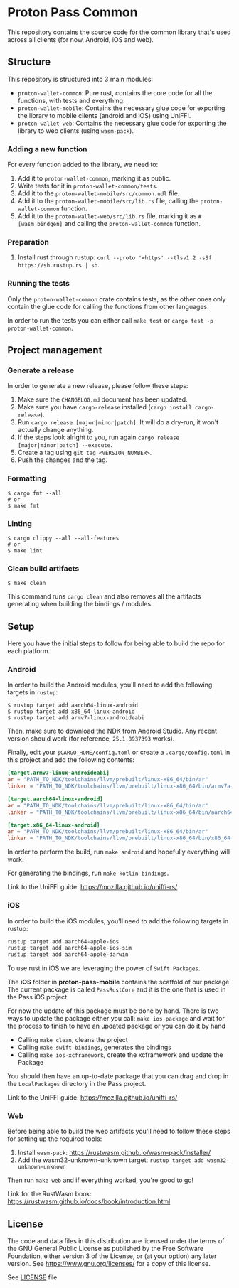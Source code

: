 # Proton Pass Common

This repository contains the source code for the common library that's used across all clients (for now, Android, iOS and web).

## Structure

This repository is structured into 3 main modules:

- `proton-wallet-common`: Pure rust, contains the core code for all the functions, with tests and everything.
- `proton-wallet-mobile`: Contains the necessary glue code for exporting the library to mobile clients (android and iOS) using UniFFI.
- `proton-wallet-web`: Contains the necessary glue code for exporting the library to web clients (using `wasm-pack`).

### Adding a new function

For every function added to the library, we need to:

1. Add it to `proton-wallet-common`, marking it as public.
2. Write tests for it in `proton-wallet-common/tests`.
3. Add it to the `proton-wallet-mobile/src/common.udl` file.
4. Add it to the `proton-wallet-mobile/src/lib.rs` file, calling the `proton-wallet-common` function.
5. Add it to the `proton-wallet-web/src/lib.rs` file, marking it as `#[wasm_bindgen]` and calling the `proton-wallet-common` function.

### Preparation

1. Install rust through rustup: `curl --proto '=https' --tlsv1.2 -sSf https://sh.rustup.rs | sh`.

### Running the tests

Only the `proton-wallet-common` crate contains tests, as the other ones only contain the glue code for calling the functions from other languages.

In order to run the tests you can either call `make test` or `cargo test -p proton-wallet-common`.

## Project management

### Generate a release

In order to generate a new release, please follow these steps:

1. Make sure the `CHANGELOG.md` document has been updated.
2. Make sure you have `cargo-release` installed (`cargo install cargo-release`).
3. Run `cargo release [major|minor|patch]`. It will do a dry-run, it won't actually change anything.
4. If the steps look alright to you, run again `cargo release [major|minor|patch] --execute`.
5. Create a tag using `git tag <VERSION_NUMBER>`.
6. Push the changes and the tag.

### Formatting

```
$ cargo fmt --all
# or
$ make fmt
```

### Linting

```
$ cargo clippy --all --all-features
# or
$ make lint
```

### Clean build artifacts

```
$ make clean 
```

This command runs `cargo clean` and also removes all the artifacts generating when building the bindings / modules.

## Setup

Here you have the initial steps to follow for being able to build the repo for each platform.

### Android

In order to build the Android modules, you'll need to add the following targets in `rustup`:

```
$ rustup target add aarch64-linux-android
$ rustup target add x86_64-linux-android
$ rustup target add armv7-linux-androideabi
```

Then, make sure to download the NDK from Android Studio. Any recent version should work (for reference, `25.1.8937393` works).

Finally, edit your `$CARGO_HOME/config.toml` or create a `.cargo/config.toml` in this project and add the following contents:

```toml
[target.armv7-linux-androideabi]
ar = "PATH_TO_NDK/toolchains/llvm/prebuilt/linux-x86_64/bin/ar"
linker = "PATH_TO_NDK/toolchains/llvm/prebuilt/linux-x86_64/bin/armv7a-linux-androideabi30-clang"

[target.aarch64-linux-android]
ar = "PATH_TO_NDK/toolchains/llvm/prebuilt/linux-x86_64/bin/ar"
linker = "PATH_TO_NDK/toolchains/llvm/prebuilt/linux-x86_64/bin/aarch64-linux-android30-clang"

[target.x86_64-linux-android]
ar = "PATH_TO_NDK/toolchains/llvm/prebuilt/linux-x86_64/bin/ar"
linker = "PATH_TO_NDK/toolchains/llvm/prebuilt/linux-x86_64/bin/x86_64-linux-android30-clang"
```

In order to perform the build, run `make android` and hopefully everything will work.

For generating the bindings, run `make kotlin-bindings`.

Link to the UniFFI guide: https://mozilla.github.io/uniffi-rs/

### iOS
In order to build the iOS modules, you'll need to add the following targets in rustup:
```bash
rustup target add aarch64-apple-ios
rustup target add aarch64-apple-ios-sim
rustup target add aarch64-apple-darwin
```
To use rust in iOS we are leveraging the power of `Swift Packages`.

The **iOS** folder in **proton-pass-mobile** contains the scaffold of our package.
The current package is called `PassRustCore` and it is the one that is used in the Pass iOS project.

For now the update of this package must be done by hand.
There is two ways to update the package either you call:
`make ios-package` and wait for the process to finish to have an updated package
or you can do it by hand
- Calling `make clean`, cleans the project
- Calling `make swift-bindings`, generates the bindings
- Calling `make ios-xcframework`, create the xcframework and update the Package

You should then have an up-to-date package that you can drag and drop in the `LocalPackages` directory in the Pass project.

Link to the UniFFI guide: https://mozilla.github.io/uniffi-rs/

### Web

Before being able to build the web artifacts you'll need to follow these steps for setting up the required tools:

1. Install `wasm-pack`: https://rustwasm.github.io/wasm-pack/installer/
2. Add the wasm32-unknown-unknown target: `rustup target add wasm32-unknown-unknown` 

Then run `make web` and if everything worked, you're good to go!

Link for the RustWasm book: https://rustwasm.github.io/docs/book/introduction.html

## License

The code and data files in this distribution are licensed under the terms of the GNU General Public License as published by the Free Software Foundation, either version 3 of the License, or (at your option) any later version. See <https://www.gnu.org/licenses/> for a copy of this license.

See [LICENSE](LICENSE) file
